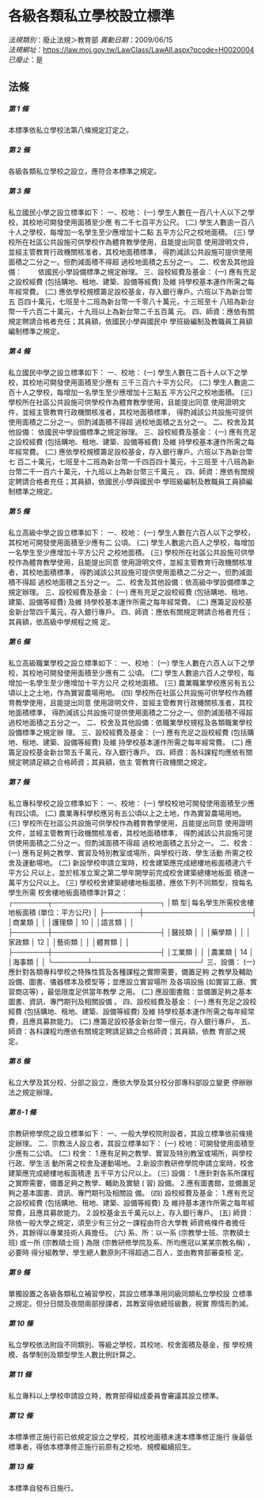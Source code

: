 # 各級各類私立學校設立標準

*法規類別*：廢止法規＞教育部
*異動日期*：2009/06/15  
*法規網址*：https://law.moj.gov.tw/LawClass/LawAll.aspx?pcode=H0020004
*已廢止*：是


## 法條
##### 第 1 條
本標準依私立學校法第八條規定訂定之。

##### 第 2 條
各級各類私立學校之設立，應符合本標準之規定。

##### 第 3 條
私立國民小學之設立標準如下：
一、校地：
 (一) 學生人數在一百八十人以下之學校，其校地可開發使用面積至少應
      有二千七百平方公尺。
 (二) 學生人數逾一百八十人之學校，每增加一名學生至少應增加十二點
      五平方公尺之校地面積。
 (三) 學校所在社區公共設施可供學校作為體育教學使用，且能提出同意
      使用證明文件，並經主管教育行政機關核准者，其校地面積標準，
      得酌減該公共設施可提供使用面積之二分之一。但酌減面積不得超
      過校地面積之五分之一。
二、校舍及其他設備：
　　依國民小學設備標準之規定辦理。
三、設校經費及基金：
 (一) 應有充足之設校經費 (包括購地、租地、建築、設備等經費) 及維
      持學校基本運作所需之每年經常費。
 (二) 應依學校規模籌足設校基金，存入銀行專戶。六班以下為新台幣五
      百四十萬元，七班至十二班為新台幣一千零八十萬元，十三班至十
      八班為新台幣一千六百二十萬元，十九班以上為新台幣二千五百萬
      元。
四、師資：應依有關規定聘請合格者充任；其員額，依國民小學與國民中
    學班級編制及教職員工員額編制標準之規定。


##### 第 4 條
私立國民中學之設立標準如下：
一、校地：
 (一) 學生人數在二百十人以下之學校，其校地可開發使用面積至少應有
      三千三百六十平方公尺。
 (二) 學生人數逾二百十人之學校，每增加一名學生至少應增加十三點五
      平方公尺之校地面積。
 (三) 學校所在社區公共設施可供學校作為體育教學使用，且能提出同意
      使用證明文件，並經主管教育行政機關核准者，其校地面積標準，
      得酌減該公共設施可提供使用面積之二分之一。但酌減面積不得超
      過校地面積之五分之一。
二、校舍及其他設備：
    依國民中學設備標準之規定辦理。
三、設校經費及基金：
 (一) 應有充足之設校經費 (包括購地、租地、建築、設備等經費) 及維
      持學校基本運作所需之每年經常費。
 (二) 應依學校規模籌足設校基金，存入銀行專戶。六班以下為新台幣七
      百二十萬元，七班至十二班為新台幣一千四百四十萬元，十三班至
      十八班為新台幣二千一百六十萬元，十九班以上為新台幣三千萬元
      。
四、師資：應依有關規定聘請合格者充任；其員額，依國民小學與國民中
    學班級編制及教職員工員額編制標準之規定。


##### 第 5 條
私立高級中學之設立標準如下：
一、校地：
 (一) 學生人數在六百人以下之學校，其校地可開發使用面積至少應有二
      公頃。
 (二) 學生人數逾六百人之學校，每增加一名學生至少應增加十平方公尺
      之校地面積。
 (三) 學校所在社區公共設施可供學校作為體育教學使用，且能提出同意
      使用證明文件，並經主管教育行政機關核准者，其校地面積標準，
      得酌減該公共設施可提供使用面積之二分之一。但酌減面積不得超
      過校地面積之五分之一。
二、校舍及其他設備：依高級中學設備標準之規定辦理。
三、設校經費及基金：
 (一) 應有充足之設校經費 (包括購地、租地、建築、設備等經費) 及維
      持學校基本運作所需之每年經常費。
 (二) 應籌足設校基金新台幣四千萬元，存入銀行專戶。
四、師資：應依有關規定聘請合格者充任；其員額，依高級中學規程之規
    定。


##### 第 6 條
私立高級職業學校之設立標準如下：
一、校地：
 (一) 學生人數在六百人以下之學校，其校地可開發使用面積至少應有二
      公頃。
 (二) 學生人數逾六百人之學校，每增加一名學生至少應增加十平方公尺
      之校地面積。
 (三) 農業職業學校應另有五公頃以上之土地，作為實習農場用地。
 (四) 學校所在社區公共設施可供學校作為體育教學使用，且能提出同意
      使用證明文件，並經主管教育行政機關核准者，其校地面積標準，
      得酌減該公共設施可提供使用面積之二分之一。但酌減面積不得超
      過校地面積之五分之一。
二、校舍及其他設備：依職業學校規程及各類職業學校設備標準之規定辦
    理。
三、設校經費及基金：
 (一) 應有充足之設校經費 (包括購地、租地、建築、設備等經費) 及維
      持學校基本運作所需之每年經常費。
 (二) 應籌足設校基金新台幣五千萬元，存入銀行專戶。
四、師資：各科課程均應依有關規定聘請足額之合格師資；其員額，依主
    管教育行政機關之規定。


##### 第 7 條
私立專科學校之設立標準如下：
一、校地：
 (一) 學校校地可開發使用面積至少應有四公頃。
 (二) 農業專科學校應另有五公頃以上之土地，作為實習農場用地。
 (三) 學校所在社區公共設施可供學校作為體育教學使用，且能提出同意
      使用證明文件，並經主管教育行政機關核准者，其校地面積標準，
      得酌減該公共設施可提供使用面積之二分之一。但酌減面積不得超
      過校地面積之五分之一。
二、校舍：
 (一) 應有足夠之教學、實習及特別教室或場所，與學校行政、學生活動
      所需之校舍及運動場地。
 (二) 新設學校申請立案時，校舍建築應完成總樓地板面積達六千平方公
      尺以上，並於核准立案之第二學年開學前完成校舍建築總樓地板面
      積達一萬平方公尺以上。
 (三) 學校校舍建築總樓地板面積，應依下列不同類型，按每名學生所需
      校舍樓地板面積標準計算之：
┌───────┬──────────────────────┐
│類          型│每名學生所需校舍樓地板面積 (單位：平方公尺) │
├───────┼──────────────────────┤
│商業類        │                                            │
│護理類        │                  10                        │
│語言類        │                                            │
├───────┼──────────────────────┤
│醫技類        │                                            │
│藥學類        │                                            │
│家政類        │                  12                        │
│藝術類        │                                            │
│體育類        │                                            │
├───────┼──────────────────────┤
│工業類        │                                            │
│農業類        │                  14                        │
│海事類        │                                            │
└───────┴──────────────────────┘
三、設備：
 (一) 應針對各類專科學校之特殊性質及各種課程之實際需要，備置足夠
      之教學及輔助設備、圖書、儀器標本及模型等；並應設立實習場所
      及各項設施 (如實習工廠、實習商店等) ，最低限度足供當年教學
      之用。
 (二) 應設圖書館：並備置足夠之基本圖書、資訊、專門期刊及相關設備
      。
四、設校經費及基金：
 (一) 應有充足之設校經費 (包括購地、租地、建築、設備等經費) 及維
      持學校基本運作所需之每年經常費，且應具募款能力。
 (二) 應籌足設校基金新台幣一億元，存入銀行專戶。
五、師資：各科課程均應依有關規定聘請足額之合格師資；其員額，依教
    育部之規定。


##### 第 8 條
私立大學及其分校、分部之設立，應依大學及其分校分部專科部設立變更
停辦辦法之規定辦理。

##### 第 8-1 條
宗教研修學院之設立標準如下：
一、一般大學校院附設者，其設立標準依前條規定辦理。
二、宗教法人設立者，其設立標準如下：
 (一) 校地：可開發使用面積至少應有二公頃。
 (二) 校舍：
      1.應有足夠之教學、實習及特別教室或場所，與學校行政、學生活
        動所需之校舍及運動場地。
      2.新設宗教研修學院申請立案時，校舍建築應完成總樓地板面積達
        五千平方公尺以上。
 (三) 設備：
      1.應針對各系所課程之實際需要，備置足夠之教學、輔助及實驗 (
        習) 設備。
      2.應有圖書館，並備置足夠之基本圖書、資訊、專門期刊及相關設
        備。
 (四) 設校經費及基金：
      1.應有充足之設校經費 (包括購地、租地、建築、設備等經費) 及
        維持基本運作所需之每年經常費，且應具募款能力。
      2.設校基金五千萬元以上，存入銀行專戶。
 (五) 師資：除依一般大學之規定，須至少有三分之一課程由符合大學教
      師資格條件者擔任外，其餘得以專業技術人員擔任。
 (六) 系、所：以一系 (宗教學士班、宗教碩士班) 或一所 (宗教碩士班
      ) 為限 (宗教研修學院及系、所均應冠以某某宗教名稱) ，必要時
      得分組教學，學生總人數原則不得超過二百人，並由教育部審查核
      定。

##### 第 9 條
單獨設置之各級各類私立補習學校，其設立標準準用同級同類私立學校設
立標準之規定。但分日間及夜間兩部授課者，其教室得依總班級數，視實
際情形酌減。

##### 第 10 條
私立學校依法附設不同類別、等級之學校，其校地、校舍面積及基金，按
學校規模、各學制別及類型學生人數比例計算之。

##### 第 11 條
私立專科以上學校申請設立時，教育部得組成委員會審議其設立標準。

##### 第 12 條
本標準修正施行前已依規定設立之學校，其校地面積未達本標準修正施行
後最低標準者，得依本標準修正施行前原有之校地、規模繼續招生。

##### 第 13 條
本標準自發布日施行。


